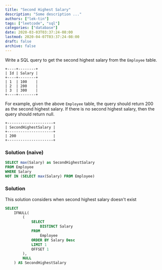 ```yaml
---
title: "Second Highest Salary"
description: "Some description ..."
authors: ["lek-tin"]
tags: ["leetcode", "sql"]
categories: ["database"]
date: 2020-03-03T03:37:24-08:00
lastmod: 2020-04-07T03:37:24-08:00
draft: false
archive: false
---
```

Write a SQL query to get the second highest salary from the `Employee` table.
```
+----+--------+
| Id | Salary |
+----+--------+
| 1  | 100    |
| 2  | 200    |
| 3  | 300    |
+----+--------+
```

For example, given the above `Employee` table, the query should return 200 as the second highest salary. If there is no second highest salary, then the query should return null.
```
+---------------------+
| SecondHighestSalary |
+---------------------+
| 200                 |
+---------------------+
```

### Solution (naive)

```sql
SELECT max(Salary) as SecondHighestSalary
FROM Employee
WHERE Salary
NOT IN (SELECT max(Salary) FROM Employee)
```

### Solution

This solution considers when second highest salary doesn't exist
```sql
SELECT
    IFNULL(
        (
            SELECT
                DISTINCT Salary
            FROM
                Employee
            ORDER BY Salary Desc
            LIMIT 1
            OFFSET 1
        ),
        NULL
    ) AS SecondHighestSalary
```
